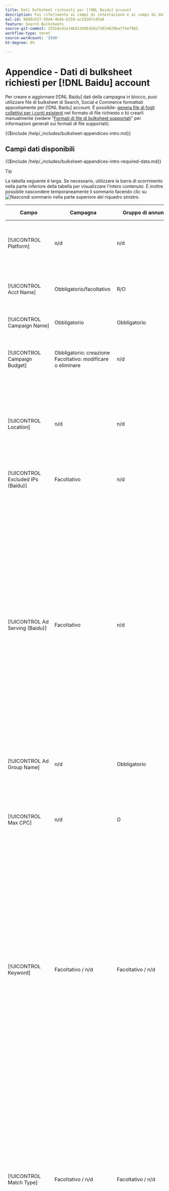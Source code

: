 ```yaml
---
title: Dati bulksheet richiesti per [!DNL Baidu] account
description: Fai riferimento ai campi di intestazione e ai campi di dati obbligatori nei bulksheet per [!DNL Baidu] account.
exl-id: 9680cb37-50d4-4b4b-b359-ac54267cd5e6
feature: Search Bulksheets
source-git-commit: 255bdcd1e14bd1204b3b0a73034029ba7f4ef965
workflow-type: tm+mt
source-wordcount: '1930'
ht-degree: 0%

---
```


# Appendice - Dati di bulksheet richiesti per [!DNL Baidu] account

Per creare e aggiornare [!DNL Baidu] dati della campagna in blocco, puoi utilizzare file di bulksheet di Search, Social e Commerce formattati appositamente per [!DNL Baidu] account. È possibile: [genera file di fogli collettivi per i conti esistenti](../bulksheet-download.md) nel formato di file richiesto o b) crearli manualmente (vedere &quot;[Formati di file di bulksheet supportati](bulksheet-file-formats.md)&quot; per informazioni generali sui formati di file supportati).

{{$include /help/_includes/bulksheet-appendices-intro.md}}

<!-- Hiding because this is probably too long a list to be useful.

## Available header fields

Platform,Acct Name,Campaign Name,Campaign Budget,Location,Excluded IPs (Baidu), Ad Serving (Baidu),Ad Group Name,Max CPC,Keyword,Match Type,Ad Title,Description Line 1,Description Line 2,Display URL,Base URL,Destination URL,Custom URL Param,Campaign Status,Ad Group Status,Keyword Status,Ad Status,Location Status,[Advertiser-specific Label Classification],Campaign ID,Ad Group ID,Keyword ID,Ad ID,AMO ID,Error Message

{{$include /help/_includes/bulksheet-headers-note.md}}

-->

## Campi dati disponibili

{{$include /help/_includes/bulksheet-appendices-intro-required-data.md}}

>[!TIP]
>
>La tabella seguente è larga. Se necessario, utilizzare la barra di scorrimento nella parte inferiore della tabella per visualizzare l&#39;intero contenuto. È inoltre possibile nascondere temporaneamente il sommario facendo clic su ![Nascondi sommario](/help/search-social-commerce/assets/hide-toc.png "Nascondi sommario") nella parte superiore del riquadro sinistro.

| Campo | Campagna | Gruppo di annunci | Parola chiave | Annuncio testo | Destinazione posizione | Descrizione |
|----|----|----|----|----|----|----|
| [!UICONTROL Platform] | n/d | n/d | n/d | n/d | n/d | (Incluso nei bulksheet generati a scopo informativo) La piattaforma pubblicitaria. Obbligatorio a meno che ogni riga non includa un AMO ID per l’entità. |
| [!UICONTROL Acct Name] | Obbligatorio/facoltativo | R/O | Obbligatorio/facoltativo | Obbligatorio/facoltativo | Obbligatorio/facoltativo | (Incluso nei bulksheet generati a scopo informativo) La piattaforma pubblicitaria. Obbligatorio a meno che ogni riga non includa un AMO ID per l’entità. |
| [!UICONTROL Campaign Name] | Obbligatorio | Obbligatorio | Obbligatorio | Obbligatorio | Obbligatorio | Il nome univoco che identifica una campagna per un account. |
| [!UICONTROL Campaign Budget] | Obbligatorio: creazione<br>Facoltativo: modificare o eliminare | n/d | n/d | n/d | n/d | Limite di spesa giornaliero per la campagna, con o senza simboli monetari e punteggiatura. Questo valore sostituisce ma non può superare il budget del conto. |
| [!UICONTROL Location] | n/d | n/d | n/d | n/d | Obbligatorio | Una posizione geografica in cui inserire gli annunci per la campagna. Per escludere una posizione, aggiungete alla posizione un segno meno (`-`). Se non immetti valori specifici per la campagna, viene eseguito il targeting di tutte le posizioni. |
| [!UICONTROL Excluded IPs (Baidu)] | Facoltativo | n/d | n/d | n/d | n/d | Indirizzi IP di siti Web in cui gli annunci non devono essere visualizzati. Separa più valori con virgole. |
| [!UICONTROL Ad Serving (Baidu)] | Facoltativo | n/d | n/d | n/d | n/d | Con quale frequenza distribuire gli annunci attivi uno in relazione all’altro all’interno di un gruppo di annunci:<ul><li><i>Ruota</i> (impostazione predefinita per le nuove campagne): ogni annuncio viene inserito nell’asta un numero approssimativamente uguale di volte, consentendo a Search, Social e Commerce di valutare i tuoi annunci non solo sul tasso di click-through, ma anche sulle conversioni.</li><li><i>Ottimizza:</i> La rete di annunci favorisce gli annunci che hanno una combinazione di un elevato tasso di click-through e un punteggio di alta qualità. Questi annunci entrano nell’asta pubblicitaria più spesso e nel tempo viene preferito un singolo annuncio. Questo risultato potrebbe non essere coerente con gli obiettivi aziendali e di ottimizzazione.</li></ul> |
| [!UICONTROL Ad Group Name] | n/d | Obbligatorio | Obbligatorio | Obbligatorio | n/d | Nome univoco che identifica un gruppo di annunci. |
| [!UICONTROL Max CPC] | n/d | O | O | n/d | n/d | Il costo massimo per clic (CPC), che è l’importo più alto che pagherai per un clic di annuncio sulla rete di ricerca, con o senza simboli monetari e punteggiatura. Puoi impostare i valori per gruppi di annunci e parole chiave. Il valore predefinito per una nuova parola chiave viene ereditato dal livello del gruppo di annunci. |
| [!UICONTROL Keyword] | Facoltativo / n/d | Facoltativo / n/d | Obbligatorio | n/d | n/d | La stringa della parola chiave.<br><br>Per escludere una parola chiave a livello di gruppo di annunci o di campagna, imposta [!UICONTROL Match Type] a [!UICONTROL Negative]. Se la riga include il nome del gruppo di annunci, la parola chiave viene esclusa per il gruppo di annunci. Se la riga non include il nome del gruppo di annunci, la parola chiave viene esclusa per l’intera campagna.<br><br><b>Nota:</b>La modifica di una parola chiave Baidu comporta l&#39;eliminazione della parola chiave esistente e la creazione di una nuova parola chiave con un nuovo ID. È tuttavia possibile modificare il tipo di corrispondenza senza eliminare la parola chiave esistente. |
| [!UICONTROL Match Type] | Facoltativo / n/d | Facoltativo / n/d | Facoltativo: creazione<br>Obbligatorio/Facoltativo: modifica o elimina | n/d | n/d | Opzione di corrispondenza della parola chiave per la parola chiave: <i>[!UICONTROL Broad]</i>, <i>[!UICONTROL Exact]</i>, <i>[!UICONTROL Phrase]</i>, <i>[!UICONTROL Negative Broad]</i>, o <i>[!UICONTROL Negative Exact]</i>. Definisci le parole chiave negative a livello di campagna o di gruppo di annunci.<br><br>Per le nuove parole chiave, il valore predefinito è <i>[!UICONTROL Broad]</i>. Un valore per il tipo di corrispondenza o per l’ID della parola chiave è necessario solo per modificare una parola chiave con più tipi di corrispondenza.<br><br><b>Nota:</b>È possibile modificare il tipo di corrispondenza per un [!DNL Baidu] parola chiave senza eliminare la parola chiave esistente. |
| [!UICONTROL Ad Title] | n/d | n/d | n/d | Obbligatorio | n/d | Titolo di un annuncio. La lunghezza massima è di 14 caratteri a doppio byte o 28 caratteri a byte singolo.<br><br><b>Nota:</b> La modifica della copia dell’annuncio elimina l’annuncio esistente e crea un nuovo annuncio con le stesse proprietà. |
| [!UICONTROL Description Line 1] | n/d | n/d | n/d | Obbligatorio | n/d | La prima riga del corpo di un annuncio. La lunghezza minima è di quattro caratteri a byte doppio o otto caratteri a byte singolo e la lunghezza massima è di 20 caratteri a byte doppio o 40 caratteri a byte singolo.<br><br><b>Nota:</b> La modifica della copia dell’annuncio elimina l’annuncio esistente e crea un nuovo annuncio con le stesse proprietà. |
| [!UICONTROL Description Line 2] | n/d | n/d | n/d | Obbligatorio | n/d | Seconda riga del corpo di un annuncio. La lunghezza minima è di quattro caratteri a byte doppio o otto caratteri a byte singolo e la lunghezza massima è di 20 caratteri a byte doppio o 40 caratteri a byte singolo.<br><br><b>Nota:</b> La modifica della copia dell’annuncio elimina l’annuncio esistente e crea un nuovo annuncio con le stesse proprietà. |
| [!UICONTROL Display URL] | n/d | n/d | n/d | Obbligatorio | n/d | L’URL visualizzato in un annuncio. La lunghezza massima è di 35 caratteri a byte singolo. |
| [!UICONTROL Base URL] | n/d | n/d | Facoltativo | Obbligatorio | n/d | L’URL della pagina di destinazione a cui vengono indirizzati gli utenti finali quando fanno clic sull’annuncio, inclusi eventuali parametri di aggiunta configurati per la campagna o l’account.<br><br>Gli URL di base/finali a livello di parola chiave sostituiscono gli URL a livello di annuncio e superiore. |
| [!UICONTROL Destination URL] | n/d | n/d | n/d | n/d | n/d | (Incluso nei bulksheet generati a scopo informativo; non pubblicato nella rete di annunci) Per gli account con URL di destinazione, questo valore è l’URL che collega un annuncio a un URL/pagina di destinazione di base sul sito web dell’inserzionista (a volte tramite un altro sito che tiene traccia del clic e quindi reindirizza l’utente alla pagina di destinazione). Include tutti i parametri di aggiunta configurati per la campagna o l’account Search, Social &amp; Commerce. Se hai generato URL di tracciamento, questo valore si basa sui parametri di tracciamento riportati nelle impostazioni dell’account e della campagna. Se hai aggiunto parametri specifici per un annuncio di rete, questi possono essere sostituiti con parametri equivalenti per Search, Social e Commerce.<br><br>Per i conti con URL finali, questa colonna mostra lo stesso valore del [!UICONTROL Base URL/Final URL column]. |
| [!UICONTROL Custom URL Param] | n/d | n/d | Facoltativo | Facoltativo | n/d | Dati da sostituire per `{custom_code}` variabile dinamica quando la variabile è inclusa nei parametri di tracciamento per le impostazioni dell’account di ricerca o della campagna. Per inserire il valore personalizzato nell’URL di tracciamento, carica il file bulksheet utilizzando [!UICONTROL Generate Tracking URLs] opzione. |
| [!UICONTROL Campaign Status] | Facoltativo: creare o modificare<br>Obbligatorio: Elimina | n/d | n/d | n/d | n/d | Lo stato di visualizzazione della campagna: <i>[!UICONTROL Active]</i>, <i>[!UICONTROL Paused]</i>, o <i>[!UICONTROL Deleted]</i> solo campagne esistenti. L’impostazione predefinita per le nuove campagne è <i>[!UICONTROL Active]</i>. Per eliminare una campagna attiva o in pausa, immetti il valore &quot;[!UICONTROL Deleted]&quot;. |
| [!UICONTROL Ad Group Status] | n/d | Facoltativo: creare o modificare<br>Obbligatorio: Elimina | n/d | n/d | n/d | Lo stato di visualizzazione del gruppo di annunci: <i>[!UICONTROL Active]</i>, <i>[!UICONTROL Paused]</i>, o <i>[!UICONTROL Deleted]</i> (solo gruppi di annunci esistenti). Il valore predefinito per i nuovi gruppi di annunci è <i>[!UICONTROL Active]</i>. Per eliminare un gruppo di annunci attivo o in pausa, immetti il valore &quot;[!UICONTROL Deleted]&quot;. |
| [!UICONTROL Keyword Status] | n/d | n/d | Facoltativo: creare o modificare<br>Obbligatorio: Elimina | n/d | n/d | Stato di visualizzazione della parola chiave: <i>[!UICONTROL Active]</i>, <i>[!UICONTROL Deleted]</i> (solo parole chiave esistenti), <i>[!UICONTROL Inactive]</i> (non modificabile), <i>[!UICONTROL Paused]</i> (solo parole chiave esistenti), oppure <i>[!UICONTROL Pending]</i>(non modificabile) Il valore predefinito per le nuove parole chiave è <i>[!UICONTROL Active]</i>.<br><br>Per eliminare una parola chiave, immettere il valore <i>[!UICONTROL Deleted]</i>. |
| [!UICONTROL Ad Status] | n/d | n/d | n/d | Facoltativo: creare o modificare<br>Obbligatorio: Elimina | n/d | Lo stato di visualizzazione dell’annuncio: <i>[!UICONTROL Active]</i>(impostazione predefinita per i nuovi annunci), <i>[!UICONTROL Deleted]</i> (solo annunci esistenti), <i>[!UICONTROL Disapproved]</i> (non modificabile), <i>[!UICONTROL Inactive]</i> (non modificabile), <i>[!UICONTROL Paused]</i>, o <i>[!UICONTROL Pending (not editable)]</i>.<br><br>Per eliminare un annuncio, immetti il valore <i>[!UICONTROL Deleted]</i>. |
| [!UICONTROL Location Status] | n/d | n/d | n/d | n/d | Facoltativo: creare o modificare<br>Obbligatorio: Elimina | Stato della destinazione della posizione: <i>[!UICONTROL Active]</i> o <i>[!UICONTROL Deleted] (solo posizioni esistenti). Il valore predefinito per le nuove posizioni è <i>[!UICONTROL Active]. Per eliminare una posizione attiva, immettere il valore <i>[!UICONTROL Deleted]. |
| \[Classificazione etichetta specifica dell’inserzionista\] | Facoltativo | Facoltativo | Facoltativo | Facoltativo | n/d | (Nome per una classificazione di etichetta specifica dell’inserzionista, ad esempio &quot;Colore&quot; per una classificazione di etichetta denominata Colore) Valore per la classificazione specificata associata all’entità. Puoi includere un solo valore per classificazione per entità (ad esempio &quot;rosso&quot; per la classificazione dell’etichetta &quot;Colore&quot; per la campagna A). La lunghezza massima è di 100 caratteri e il valore può includere caratteri ASCII e non ASCII.<br><br>Le classificazioni delle etichette e i relativi valori delle etichette vengono applicati a tutti i componenti figlio; i nuovi componenti aggiunti in seguito vengono associati automaticamente all’etichetta. <br><br>Il nome della classificazione e il valore della classificazione non fanno distinzione tra maiuscole e minuscole. |
| [!UICONTROL Constraints] | Facoltativo | Facoltativo | Facoltativo | n/d | n/d | Vincolo assegnato all&#39;entità. È possibile assegnare un solo vincolo per entità.<br><br>I vincoli vengono ereditati dalle entità figlio, pertanto non è necessario immettere valori per le entità figlio a meno che non si desideri sostituire i valori ereditati. |
| [!UICONTROL Campaign ID] | n/d: Crea<br>Obbligatorio/facoltativo: modifica ed eliminazione | Facoltativo | Facoltativo | Facoltativo | n/d | L’ID univoco che identifica una campagna esistente. Nei file CSV e TSV deve essere preceduto da virgolette singole (&#39;).[^1] Obbligatorio solo quando si modifica il nome della campagna, a meno che la riga non includa un AMO ID per la campagna. |
| [!UICONTROL Ad Group ID] | n/d | n/d: Crea<br>Obbligatorio/facoltativo: modifica ed eliminazione | Facoltativo | Facoltativo | n/d | L’ID univoco che identifica un gruppo di annunci esistente. Nei file CSV e TSV deve essere preceduto da virgolette singole (&#39;).[^1] Obbligatorio solo quando si modifica il nome del gruppo di annunci, a meno che la riga non includa un AMO ID per il gruppo di annunci. |
| [!UICONTROL Keyword ID] | n/d | n/d | n/d: Crea<br>Obbligatorio/facoltativo: modifica ed eliminazione | n/d | n/d | ID univoco che identifica una parola chiave esistente. Nei file CSV e TSV deve essere preceduto da virgolette singole (&#39;).[^1] Obbligatorio solo quando si modifica il nome della parola chiave, a meno che la riga non includa a) colonne di proprietà sufficienti per identificare la parola chiave o b) un AMO ID. |
| [!UICONTROL Ad ID] | n/d | n/d | n/d | n/d: Crea<br>Obbligatorio/facoltativo: modifica ed eliminazione | n/d | ID univoco che identifica una parola chiave esistente. Nei file CSV e TSV deve essere preceduto da virgolette singole (&#39;).[^1] Obbligatorio solo quando si modifica il nome della parola chiave, a meno che la riga non includa a) colonne di proprietà sufficienti per identificare la parola chiave o b) un AMO ID. |
| [!UICONTROL AMO ID] | n/d: Crea<br>Facoltativo: Modifica ed elimina | n/d: Crea<br>Facoltativo: Modifica ed elimina | n/d: Crea<br>Facoltativo: Modifica ed elimina | n/d: Crea<br>Facoltativo: Modifica ed elimina | n/d: Crea<br>Facoltativo: Modifica ed elimina | (nei bulksheet generati) Un [!DNL Adobe]Identificatore univoco generato da, per un&#39;entità sincronizzata. Per gli annunci di ricerca responsive, l’AMO ID è necessario per modificare o eliminare gli annunci a meno che tu non includa [!UICONTROL Ad ID]. Per modificare i dati per tutti gli altri tipi di entità con un AMO ID, è necessario l’AMO ID per modificare o eliminare i dati, a meno che non si includano l’ID entità e l’ID entità principale.<br><br>Search, Social e Commerce utilizza il valore per determinare l’identità corretta da modificare, ma non pubblica l’ID sulla rete di annunci. |
| [!UICONTROL EF Error Message] | n/d | n/d | n/d | n/d | n/d | (Incluso nei bulksheet generati a scopo informativo) Segnaposto per la visualizzazione dei messaggi di errore di Search, Social e Commerce relativi ai dati nella riga; i messaggi di errore sono inclusi in [!UICONTROL EF Errors] file. Questo valore non viene inviato alla rete di annunci. |
| [!UICONTROL SE Error Message] | n/d | n/d | n/d | n/d | n/d | (Incluso nei bulksheet generati a scopo informativo) Segnaposto per la visualizzazione dei messaggi di errore provenienti dalla rete di annunci relativi ai dati nella riga; i messaggi di errore sono inclusi in [!UICONTROL SE Errors] file. Questo valore non viene inviato alla rete di annunci. |

[^1]: quando si apre il file, i numeri elevati vengono convertiti in notazione scientifica (ad esempio 2.12E+09 per 2115585666). Per visualizzare le cifre nella notazione standard, selezionare una cella della colonna e fare clic all&#39;interno della barra della formula.

>[!MORELIKETHIS]
>
>* [Appendice - Errori di bulksheet](../bulksheet-errors.md)
>* [Operazioni eseguibili nei bulksheet](bulksheet-operations.md)
>* [Formati di file di bulksheet supportati](bulksheet-file-formats.md)
>* [Scaricare/creare un file bulksheet](../bulksheet-download.md)
>* [Formati di tracciamento dei clic per [!DNL Naver]](/help/search-social-commerce/tracking/formats-click-tracking-naver.md)
>* [Carica un file di bulksheet o un file di errore corretto](../bulksheet-upload.md)
